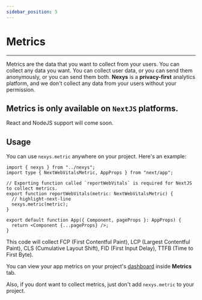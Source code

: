 ```yaml
---
sidebar_position: 5
---
```


# Metrics

---

Metrics are the data that you want to collect from your users. You can collect any data you want. You can collect user data, or you can send them anonymously, or you can send them both. **Nexys** is a **privacy-first** analytics platform, and we don't collect any data from your users without your permission.

## Metrics is only available on `NextJS` platforms.

React and NodeJS support will come soon.

## Usage

You can use `nexys.metric` anywhere on your project. Here's an example:

```tsx title="pages/_app.tsx"
import { nexys } from "../nexys";
import type { NextWebVitalsMetric, AppProps } from "next/app";

// Exporting function called `reportWebVitals` is required for NextJS to collect metrics.
export function reportWebVitals(metric: NextWebVitalsMetric) {
  // highlight-next-line
  nexys.metric(metric);
}

export default function App({ Component, pageProps }: AppProps) {
  return <Component {...pageProps} />;
}
```

This code will collect FCP (First Contentful Paint), LCP (Largest Contentful Paint), CLS (Cumulative Layout Shift), FID (First Input Delay), TTFB (Time to First Byte).
 
You can view your app metrics on your project's [dashboard](https://dash.nexys.app/) inside **Metrics** tab.

Also, if you dont want to collect metrics, just don't add `nexys.metric` to your project.